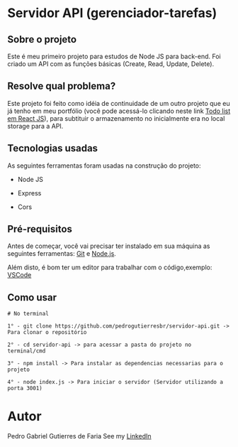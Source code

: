 # Servidor API (gerenciador-tarefas)

## Sobre o projeto

Este é meu primeiro projeto para estudos de Node JS para back-end. Foi criado um API com as funções básicas (Create, Read, Update, Delete).

## Resolve qual problema?

Este projeto foi feito como idéia de continuidade de um outro projeto que eu já tenho em meu portfólio (você pode acessá-lo clicando neste link [Todo list em React JS](https://github.com/pedrogutierresbr/todo-list-reactjs)), para subtituir o armazenamento no inicialmente era no local storage para a API.

## Tecnologias usadas

As seguintes ferramentas foram usadas na construção do projeto:

-   Node JS

-   Express

-   Cors

## Pré-requisitos

Antes de começar, você vai precisar ter instalado em sua máquina as seguintes ferramentas: [Git](https://git-scm.com/) e [Node.js](https://nodejs.org/en/).

Além disto, é bom ter um editor para trabalhar com o código,exemplo: [VSCode](https://code.visualstudio.com/)

## Como usar

```
# No terminal

1° - git clone https://github.com/pedrogutierresbr/servidor-api.git -> Para clonar o repositório

2° - cd servidor-api -> para acessar a pasta do projeto no terminal/cmd

3° - npm install -> Para instalar as dependencias necessarias para o projeto

4° - node index.js -> Para iniciar o servidor (Servidor utilizando a porta 3001)
```

# Autor

Pedro Gabriel Gutierres de Faria
See my [LinkedIn](https://www.linkedin.com/in/pedro-gutierres/)
